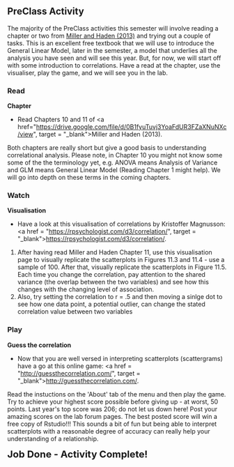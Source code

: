 
## PreClass Activity

The majority of the PreClass activities this semester will involve reading a chapter or two from <a href="https://drive.google.com/file/d/0B1fyuTuvj3YoaFdUR3FZaXNuNXc/view" target = "_blank">Miller and Haden (2013)</a> and trying out a couple of tasks. This is an excellent free textbook that we will use to introduce the General Linear Model, later in the semester, a model that underlies all the analysis you have seen and will see this year. But, for now, we will start off with some introduction to correlations. Have a read at the chapter, use the visualiser, play the game, and we will see you in the lab.


### Read

**Chapter**

* Read Chapters 10 and 11 of <a href="https://drive.google.com/file/d/0B1fyuTuvj3YoaFdUR3FZaXNuNXc/view", target = "_blank">Miller and Haden (2013)</a>. 

Both chapters are really short but give a good basis to understanding correlational analysis. Please note, in Chapter 10 you might not know some some of the the terminology yet, e.g. ANOVA means Analysis of Variance and GLM means General Linear Model (Reading Chapter 1 might help). We will go into depth on these terms in the coming chapters.

### Watch

**Visualisation**

* Have a look at this visualisation of correlations by Kristoffer Magnusson: <a href = "https://rpsychologist.com/d3/correlation/", target = "_blank">https://rpsychologist.com/d3/correlation/</a>. 

1. After having read Miller and Haden Chapter 11, use this visualisation page to visually replicate the scatterplots in Figures 11.3 and 11.4 - use a sample of 100.  After that, visually replicate the scatterplots in Figure 11.5. Each time you change the correlation, pay attention to the shared variance (the overlap between the two variables) and see how this changes with the changing level of association. 
2. Also, try setting the correlation to r = .5 and then moving a sinlge dot to see how one data point, a potential outlier, can change the stated correlation value between two variables

### Play

**Guess the correlation**

* Now that you are well versed in interpreting scatterplots (scattergrams) have a go at this online game: <a href = "http://guessthecorrelation.com/", target = "_blank">http://guessthecorrelation.com/</a>. 

Read the instuctions on the 'About' tab of the menu and then play the game. Try to achieve your highest score possible before giving up - at worst, 50 points.  Last year's top score was 206; do not let us down here! Post your amazing scores on the lab forum pages. The best posted score will win a free copy of Rstudio!!!  This sounds a bit of fun but being able to interpret scatterplots with a reasonable degree of accuracy can really help your understanding of a relationship.

<span style="font-size: 22px; font-weight: bold; color: var(--blue);">Job Done - Activity Complete!</span>
